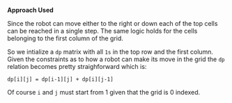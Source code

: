 **Approach Used**

Since the robot can move either to the right or down each of the top cells can be reached in a single step. The same logic holds for the cells belonging to the first column of the grid.

So we intialize a `dp` matrix with all `1s` in the top row and the first column. Given the constraints as to how a robot can make its move in the grid the `dp` relation becomes pretty straighforward which is:
```
dp[i][j] = dp[i-1][j] + dp[i][j-1]
```
Of course `i` and `j` must start from 1 given that the grid is 0 indexed.
